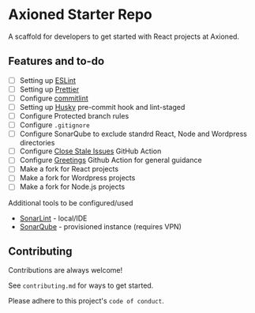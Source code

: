 
# Axioned Starter Repo

A scaffold for developers to get started with React projects at Axioned.


## Features and to-do

- [ ] Setting up [ESLint](https://eslint.org/)
- [ ] Setting up [Prettier](https://prettier.io/)
- [ ] Configure [commitlint](https://github.com/conventional-changelog/commitlint)
- [ ] Setting up [Husky](https://github.com/typicode/husky) pre-commit hook and lint-staged
- [ ] Configure Protected branch rules
- [ ] Configure `.gitignore`
- [ ] Configure SonarQube to exclude standrd React, Node and Wordpress directories
- [ ] Configure [Close Stale Issues](https://github.com/marketplace/actions/close-stale-issues) GitHub Action
- [ ] Configure [Greetings](https://github.com/actions/starter-workflows/blob/main/automation/greetings.yml) Github Action for general guidance
- [ ] Make a fork for React projects
- [ ] Make a fork for Wordpress projects
- [ ] Make a fork for Node.js projects

Additional tools to be configured/used
- [SonarLint](https://www.sonarlint.org/) - local/IDE
- [SonarQube](https://www.sonarqube.org/) - provisioned instance (requires VPN)

## Contributing

Contributions are always welcome!

See `contributing.md` for ways to get started.

Please adhere to this project's `code of conduct`.
